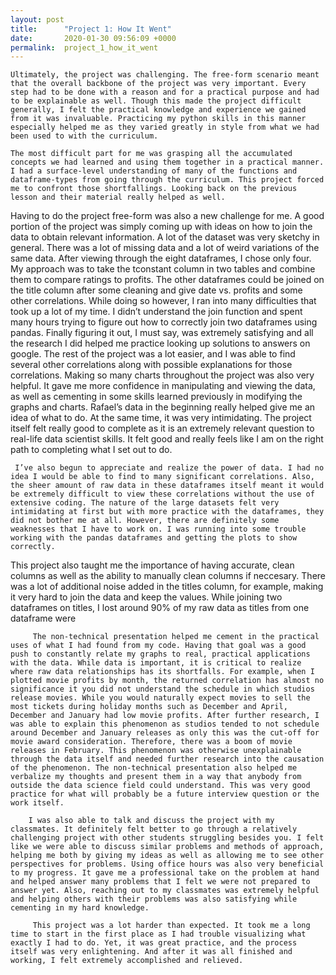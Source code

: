 ```yaml
---
layout: post
title:      "Project 1: How It Went"
date:       2020-01-30 09:56:09 +0000
permalink:  project_1_how_it_went
---
```



    Ultimately, the project was challenging. The free-form scenario meant that the overall backbone of the project was very important. Every step had to be done with a reason and for a practical purpose and had to be explainable as well. Though this made the project difficult generally, I felt the practical knowledge and experience we gained from it was invaluable. Practicing my python skills in this manner especially helped me as they varied greatly in style from what we had been used to with the curriculum. 

    The most difficult part for me was grasping all the accumulated concepts we had learned and using them together in a practical manner. I had a surface-level understanding of many of the functions and dataframe-types from going through the curriculum. This project forced me to confront those shortfallings. Looking back on the previous lesson and their material really helped as well. 
Having to do the project free-form was also a new challenge for me. A good portion of the project was simply coming up with ideas on how to join the data to obtain relevant information. A lot of the dataset was very sketchy in general. There was a lot of missing data and a lot of weird variations of the same data. After viewing through the eight dataframes, I chose only four. My approach was to take the tconstant column in two tables and combine them to compare ratings to profits. The other dataframes could be joined on the title column after some cleaning and give date vs. profits and some other correlations. While doing so however, I ran into many difficulties that took up a lot of my time. I didn’t understand the join function and spent many hours trying to figure out how to correctly join two dataframes using pandas. Finally figuring it out, I must say, was extremely satisfying and all the research I did helped me practice looking up solutions to answers on google. The rest of the project was a lot easier, and I was able to find several other correlations along with possible explanations for those correlations. Making so many charts throughout the project was also very helpful. It gave me more confidence in manipulating and viewing the data, as well as cementing in some skills learned previously in modifying the graphs and charts. Rafael’s data in the beginning really helped give me an idea of what to do. At the same time, it was very intimidating. The project itself felt really good to complete as it is an extremely relevant question to real-life data scientist skills. It felt good and really feels like I am on the right path to completing what I set out to do. 

     I’ve also begun to appreciate and realize the power of data. I had no idea I would be able to find to many significant correlations. Also, the sheer amount of raw data in these dataframes itself meant it would be extremely difficult to view these correlations without the use of extensive coding. The nature of the large datasets felt very intimidating at first but with more practice with the dataframes, they did not bother me at all. However, there are definitely some weaknesses that I have to work on. I was running into some trouble working with the pandas dataframes and getting the plots to show correctly. 
This project also taught me the importance of having accurate, clean columns as well as the ability to manually clean columns if neccesary. There was a lot of additional noise added in the titles column, for example, making it very hard to join the data and keep the values. While joining two dataframes on titles, I lost around 90% of my raw data as titles from one dataframe were 
     
		 The non-technical presentation helped me cement in the practical uses of what I had found from my code. Having that goal was a good push to constantly relate my graphs to real, practical applications with the data. While data is important, it is critical to realize where raw data relationships has its shortfalls. For example, when I plotted movie profits by month, the returned correlation has almost no significance it you did not understand the schedule in which studios release movies. While you would naturally expect movies to sell the most tickets during holiday months such as December and April, December and January had low movie profits. After further research, I was able to explain this phenomenon as studios tended to not schedule around December and January releases as only this was the cut-off for movie award consideration. Therefore, there was a boom of movie releases in February. This phenomenon was otherwise unexplainable through the data itself and needed further research into the causation of the phenomenon. The non-technical presentation also helped me verbalize my thoughts and present them in a way that anybody from outside the data science field could understand. This was very good practice for what will probably be a future interview question or the work itself. 
    
		I was also able to talk and discuss the project with my classmates. It definitely felt better to go through a relatively challenging project with other students struggling besides you. I felt like we were able to discuss similar problems and methods of approach, helping me both by giving my ideas as well as allowing me to see other perspectives for problems. Using office hours was also very beneficial to my progress. It gave me a professional take on the problem at hand and helped answer many problems that I felt we were not prepared to answer yet. Also, reaching out to my classmates was extremely helpful and helping others with their problems was also satisfying while cementing in my hard knowledge. 
		
		 This project was a lot harder than expected. It took me a long time to start in the first place as I had trouble visualizing what exactly I had to do. Yet, it was great practice, and the process itself was very enlightening. And after it was all finished and working, I felt extremely accomplished and relieved.

